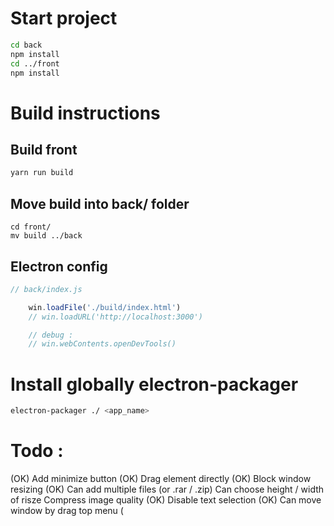# Start project
```sh
cd back
npm install
cd ../front
npm install
```

# Build instructions

## Build front
```sh
yarn run build
```

## Move build into back/ folder
```
cd front/
mv build ../back
```

## Electron config
```js
// back/index.js

    win.loadFile('./build/index.html')
    // win.loadURL('http://localhost:3000')

    // debug : 
    // win.webContents.openDevTools()
```

# Install globally electron-packager
```sh
electron-packager ./ <app_name>
```

# Todo :

(OK) Add minimize button
(OK) Drag element directly
(OK) Block window resizing
(OK) Can add multiple files (or .rar / .zip)
Can choose height / width of risze
Compress image quality
(OK) Disable text selection
(OK) Can move window by drag top menu (